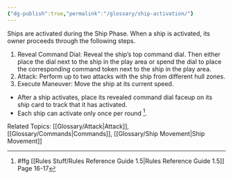 ```yaml
---
{"dg-publish":true,"permalink":"/glossary/ship-activation/"}
---
```


Ships are activated during the Ship Phase. When a ship is activated, its owner proceeds through the following steps.
1. Reveal Command Dial: Reveal the ship’s top command dial. Then either place the dial next to the ship in the play area or spend the dial to place the corresponding command token next to the ship in the play area.
2. Attack: Perform up to two attacks with the ship from different hull zones.
3. Execute Maneuver: Move the ship at its current speed.
- After a ship activates, place its revealed command dial faceup on its ship card to track that it has activated.
- Each ship can activate only once per round [^1].

Related Topics: [[Glossary/Attack\|Attack]], [[Glossary/Commands\|Commands]], [[Glossary/Ship Movement\|Ship Movement]]

[^1]: #ffg [[Rules Stuff/Rules Reference Guide 1.5\|Rules Reference Guide 1.5]] Page 16-17